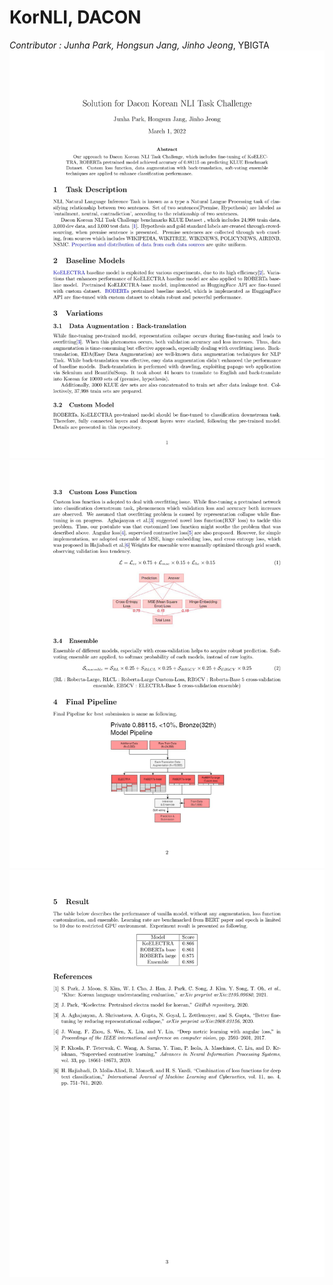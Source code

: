 # KorNLI, DACON

*Contributor : Junha Park, Hongsun Jang, Jinho Jeong*, YBIGTA
<img src = "./PDF/README-1.jpg"></img>
<img src = "./PDF/README-2.jpg"></img>
<img src = "./PDF/README-3.jpg"></img>